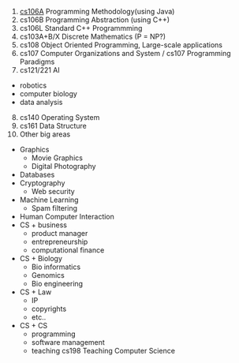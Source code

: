 1. [cs106A](https://see.stanford.edu/Course/CS106A) Programming Methodology(using Java)
2. cs106B Programming Abstraction (using C++)
3. cs106L Standard C++ Programmming
4. cs103A+B/X Discrete Mathematics (P = NP?)
5. cs108 Object Oriented Programming, Large-scale applications
6. cs107 Computer Organizations and System / cs107 Programming Paradigms
7. cs121/221 AI
  - robotics
  - computer biology
  - data analysis
8. cs140 Operating System
9. cs161 Data Structure
10. Other big areas
  - Graphics
    - Movie Graphics
    - Digital Photography
  - Databases
  - Cryptography
    - Web security
  - Machine Learning
    - Spam filtering
  - Human Computer Interaction
  - CS + business
    - product manager
    - entrepreneurship
    - computational finance
  - CS + Biology
    - Bio informatics
    - Genomics
    - Bio engineering
  - CS + Law
    - IP
    - copyrights
    - etc..
  - CS + CS
    - programming
    - software management
    - teaching cs198 Teaching Computer Science
    
